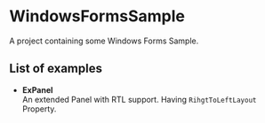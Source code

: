 # WindowsFormsSample
A project containing some Windows Forms Sample.

## List of examples

- **ExPanel**  
  An extended Panel with RTL support. Having `RihgtToLeftLayout` Property.
